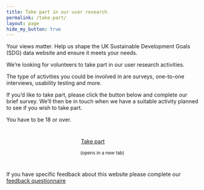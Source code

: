 ```yaml
---
title: Take part in our user research
permalink: /take-part/
layout: page
hide_my_button: true
---
```


Your views matter. Help us shape the UK Sustainable Development Goals (SDG) data website and ensure it meets your needs.

We’re looking for volunteers to take part in our user research activities.

The type of activities you could be involved in are surveys, one-to-one interviews, usability testing and more.

If you’d like to take part, please click the button below and complete our brief survey. We’ll then be in touch when we have a suitable activity planned to see if you wish to take part.

You have to be 18 or over.

<a class="btn btn-primary btn-download" href="https://www.smartsurvey.co.uk/s/EZZRYJ/" target="_blank" style="display: block; margin-left: auto; margin-right: auto; width: 8em; margin-bottom: inherit; margin-top: 40px;">Take part</a>

<p style="text-align: center; font-size: 12px; margin-bottom: 40px;">(opens in a new tab)</p>

If you have specific feedback about this website please complete our [feedback questionnaire](https://www.smartsurvey.co.uk/s/EZZRYJ/)
